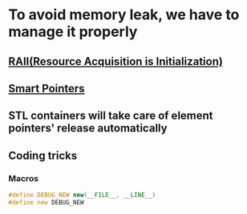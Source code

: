 # To avoid memory leak, we have to manage it properly

## [RAII(Resource Acquisition is Initialization)](http://en.wikipedia.org/wiki/RAII)

## [Smart Pointers](https://en.wikipedia.org/wiki/Smart_pointer)

## STL containers will take care of element pointers' release automatically

## Coding tricks

### Macros

```cpp
#define DEBUG_NEW new(__FILE__, __LINE__)
#define new DEBUG_NEW
```
